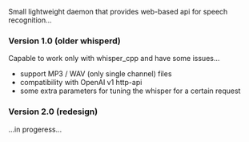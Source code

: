 <p>
    Small lightweight daemon that provides web-based api for speech recognition...<br>
</p>

### Version 1.0 (older whisperd)
Capable to work only with whisper_cpp and have some issues...
- support MP3 / WAV (only single channel) files
- compatibility with OpenAI v1 http-api
- some extra parameters for tuning the whisper for a certain request

### Version 2.0 (redesign)
...in progeress...
